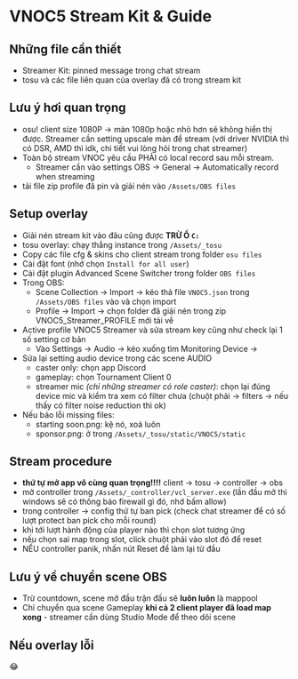 # VNOC5 Stream Kit & Guide

## Những file cần thiết
- Streamer Kit: pinned message trong chat stream
- tosu và các file liên quan của overlay đã có trong stream kit

## Lưu ý hơi quan trọng
- osu! client size 1080P -> màn 1080p hoặc nhỏ hơn sẽ không hiển thị được. Streamer cần setting upscale màn để stream (với driver NVIDIA thì có DSR, AMD thì idk, chi tiết vui lòng hỏi trong chat streamer)
- Toàn bộ stream VNOC yêu cầu PHẢI có local record sau mỗi stream.
  - Streamer cần vào settings OBS -> General -> Automatically record when streaming
- tải file zip profile đã pin và giải nén vào `/Assets/OBS files`

## Setup overlay
- Giải nén stream kit vào đâu cũng được **TRỪ Ổ `C:`**
- tosu overlay: chạy thẳng instance trong `/Assets/_tosu`
- Copy các file cfg & skins cho client stream trong folder `osu files`
- Cài đặt font (nhớ chọn `Install for all user`)
- Cài đặt plugin Advanced Scene Switcher trong folder `OBS files`
- Trong OBS:
  - Scene Collection -> Import -> kéo thả file `VNOC5.json` trong `/Assets/OBS files` vào và chọn import
  - Profile -> Import -> chọn folder đã giải nén trong zip VNOC5_Streamer_PROFILE mới tải về
- Active profile VNOC5 Streamer và sửa stream key cũng như check lại 1 số setting cơ bản
  - Vào Settings -> Audio -> kéo xuống tìm Monitoring Device ->  
- Sửa lại setting audio device trong các scene AUDIO
  - caster only: chọn app Discord
  - gameplay: chọn Tournament Client 0
  - streamer mic _(chỉ những streamer có role caster)_: chọn lại đúng device mic và kiểm tra xem có filter chưa (chuột phải -> filters -> nếu thấy có filter noise reduction thì ok)
- Nếu báo lỗi missing files:
  - starting soon.png: kệ nó, xoá luôn
  - sponsor.png: ở trong `/Assets/_tosu/static/VNOC5/static`

## Stream procedure
- **thứ tự mở app vô cùng quan trọng!!!!** client -> tosu -> controller -> obs
- mở controller trong `/Assets/_controller/vcl_server.exe` (lần đầu mở thì windows sẽ có thông báo firewall gì đó, nhớ bấm allow)
- trong controller -> config thứ tự ban pick (check chat streamer để có số lượt protect ban pick cho mỗi round)
- khi tới lượt hành động của player nào thì chọn slot tương ứng
- nếu chọn sai map trong slot, click chuột phải vào slot đó để reset
- NẾU controller panik, nhấn nút Reset để làm lại từ đầu

## Lưu ý về chuyển scene OBS
- Trừ countdown, scene mở đầu trận đấu sẽ **luôn luôn** là mappool
- Chỉ chuyển qua scene Gameplay **khi cả 2 client player đã load map xong** - streamer cần dùng Studio Mode để theo dõi scene

## Nếu overlay lỗi
😂
